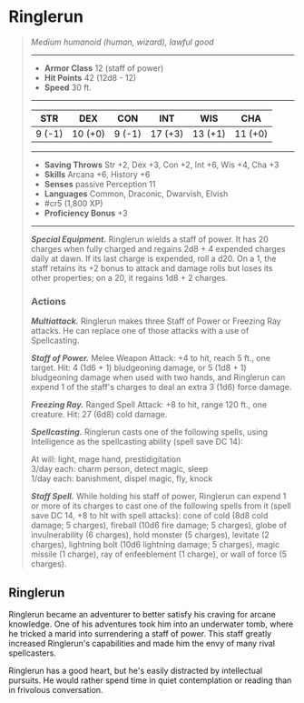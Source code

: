 # Ringlerun
>*Medium humanoid (human, wizard), lawful good*
>___
>- **Armor Class** 12 (staff of power)
>- **Hit Points** 42 (12d8 - 12)
>- **Speed** 30 ft.
>___
>|STR|DEX|CON|INT|WIS|CHA|
>|:---:|:---:|:---:|:---:|:---:|:---:|
>|9 (-1)|10 (+0)|9 (-1)|17 (+3)|13 (+1)|11 (+0)|
>___
>- **Saving Throws** Str +2, Dex +3, Con +2, Int +6, Wis +4, Cha +3
>- **Skills** Arcana +6, History +6
>- **Senses** passive Perception 11
>- **Languages** Common, Draconic, Dwarvish, Elvish
>- #cr5 (1,800 XP)
>- **Proficiency Bonus** +3
>___
>***Special Equipment.*** Ringlerun wields a staff of power. It has 20 charges when fully charged and regains 2d8 + 4 expended charges daily at dawn. If its last charge is expended, roll a d20. On a 1, the staff retains its +2 bonus to attack and damage rolls but loses its other properties; on a 20, it regains 1d8 + 2 charges.  
>
>### Actions
>***Multiattack.*** Ringlerun makes three Staff of Power or Freezing Ray attacks. He can replace one of those attacks with a use of Spellcasting.  
>
>***Staff of Power.*** Melee Weapon Attack: +4 to hit, reach 5 ft., one target. Hit: 4 (1d6 + 1) bludgeoning damage, or 5 (1d8 + 1) bludgeoning damage when used with two hands, and Ringlerun can expend 1 of the staff's charges to deal an extra 3 (1d6) force damage.  
>
>***Freezing Ray.*** Ranged Spell Attack: +8 to hit, range 120 ft., one creature. Hit: 27 (6d8) cold damage.  
>
>***Spellcasting.*** Ringlerun casts one of the following spells, using Intelligence as the spellcasting ability (spell save DC 14):  
>
>At will: light, mage hand, prestidigitation  
>3/day each: charm person, detect magic, sleep  
>1/day each: banishment, dispel magic, fly, knock  
>
>
>***Staff Spell.*** While holding his staff of power, Ringlerun can expend 1 or more of its charges to cast one of the following spells from it (spell save DC 14, +8 to hit with spell attacks): cone of cold (8d8 cold damage; 5 charges), fireball (10d6 fire damage; 5 charges), globe of invulnerability (6 charges), hold monster (5 charges), levitate (2 charges), lightning bolt (10d6 lightning damage; 5 charges), magic missile (1 charge), ray of enfeeblement (1 charge), or wall of force (5 charges).

## Ringlerun

Ringlerun became an adventurer to better satisfy his craving for arcane knowledge. One of his adventures took him into an underwater tomb, where he tricked a marid into surrendering a staff of power. This staff greatly increased Ringlerun's capabilities and made him the envy of many rival spellcasters.

Ringlerun has a good heart, but he's easily distracted by intellectual pursuits. He would rather spend time in quiet contemplation or reading than in frivolous conversation.